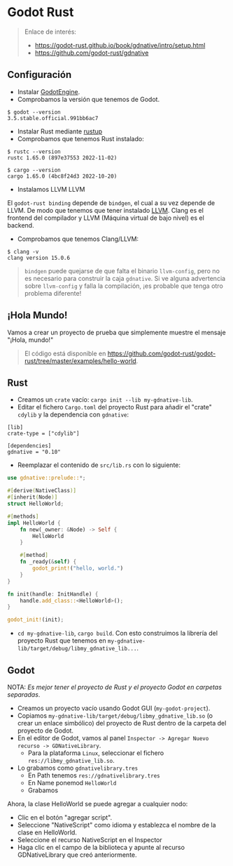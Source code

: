 
# Godot Rust

> Enlace de interés:
> * https://godot-rust.github.io/book/gdnative/intro/setup.html
> * https://github.com/godot-rust/gdnative

## Configuración

* Instalar [GodotEngine](https://godotengine.org/).
* Comprobamos la versión que tenemos de Godot.

```console
$ godot --version
3.5.stable.official.991bb6ac7
```

* Instalar Rust mediante [rustup](https://rustup.rs/)
* Comprobamos que tenemos Rust instalado:

```console
$ rustc --version
rustc 1.65.0 (897e37553 2022-11-02)

$ cargo --version
cargo 1.65.0 (4bc8f24d3 2022-10-20)
```
* Instalamos LLVM
LLVM

El `godot-rust binding` depende de `bindgen`, el cual a su vez depende de LLVM. De modo que tenemos que tener instalado [LLVM](https://releases.llvm.org/). Clang es el frontend del compilador y LLVM (Máquina virtual de bajo nivel) es el backend.

* Comprobamos que tenemos Clang/LLVM:

```console
$ clang -v
clang version 15.0.6
```

> `bindgen` puede quejarse de que falta el binario `llvm-config`, pero no es necesario para construir la caja `gdnative`. Si ve alguna advertencia sobre `llvm-config` y falla la compilación, ¡es probable que tenga otro problema diferente!

## ¡Hola Mundo!

Vamos a crear un proyecto de prueba que simplemente muestre el mensaje "¡Hola, mundo!"

> El código está disponible en https://github.com/godot-rust/godot-rust/tree/master/examples/hello-world.

## Rust

* Creamos un `crate` vacío: `cargo init --lib my-gdnative-lib`.
* Editar el fichero `Cargo.toml` del proyecto Rust para añadir el "crate" `cdylib` y la dependencia con `gdnative`:

```
[lib]
crate-type = ["cdylib"]

[dependencies]
gdnative = "0.10"
```

* Reemplazar el contenido de `src/lib.rs` con lo siguiente:

```rust
use gdnative::prelude::*;

#[derive(NativeClass)]
#[inherit(Node)]
struct HelloWorld;

#[methods]
impl HelloWorld {
    fn new(_owner: &Node) -> Self {
        HelloWorld
    }

    #[method]
    fn _ready(&self) {
        godot_print!("hello, world.")
    }
}

fn init(handle: InitHandle) {
    handle.add_class::<HelloWorld>();
}

godot_init!(init);
```

* `cd my-gdnative-lib`, `cargo build`. Con esto construimos la librería del proyecto Rust que tenemos en `my-gdnative-lib/target/debug/libmy_gdnative_lib...`.

## Godot

NOTA: _Es mejor tener el proyecto de Rust y el proyecto Godot en carpetas separadas_.

* Creamos un proyecto vacío usando Godot GUI (`my-godot-project`).
* Copiamos `my-gdnative-lib/target/debug/libmy_gdnative_lib.so` (o crear un enlace simbólico) del proyecto de Rust dentro de la carpeta del proyecto de Godot.
* En el editor de Godot, vamos al panel `Inspector -> Agregar Nuevo recurso -> GDNativeLibrary`.
    * Para la plataforma `Linux`, seleccionar el fichero `res://libmy_gdnative_lib.so`.
* Lo grabamos como `gdnativelibrary.tres`
    * En Path tenemos `res://gdnativelibrary.tres`
    * En Name ponemod `HelloWorld`
    * Grabamos

Ahora, la clase HelloWorld se puede agregar a cualquier nodo:
* Clic en el botón "agregar script".
* Seleccione "NativeScript" como idioma y establezca el nombre de la clase en HelloWorld.
* Seleccione el recurso NativeScript en el Inspector
* Haga clic en el campo de la biblioteca y apunte al recurso GDNativeLibrary que creó anteriormente.

